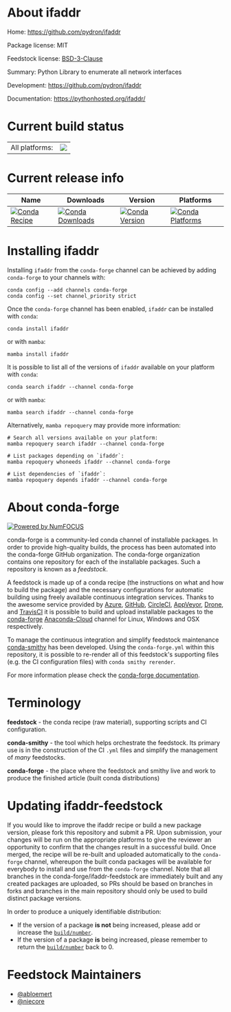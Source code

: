 About ifaddr
============

Home: https://github.com/pydron/ifaddr

Package license: MIT

Feedstock license: [BSD-3-Clause](https://github.com/conda-forge/ifaddr-feedstock/blob/main/LICENSE.txt)

Summary: Python Library to enumerate all network interfaces 

Development: https://github.com/pydron/ifaddr

Documentation: https://pythonhosted.org/ifaddr/

Current build status
====================


<table><tr><td>All platforms:</td>
    <td>
      <a href="https://dev.azure.com/conda-forge/feedstock-builds/_build/latest?definitionId=7755&branchName=main">
        <img src="https://dev.azure.com/conda-forge/feedstock-builds/_apis/build/status/ifaddr-feedstock?branchName=main">
      </a>
    </td>
  </tr>
</table>

Current release info
====================

| Name | Downloads | Version | Platforms |
| --- | --- | --- | --- |
| [![Conda Recipe](https://img.shields.io/badge/recipe-ifaddr-green.svg)](https://anaconda.org/conda-forge/ifaddr) | [![Conda Downloads](https://img.shields.io/conda/dn/conda-forge/ifaddr.svg)](https://anaconda.org/conda-forge/ifaddr) | [![Conda Version](https://img.shields.io/conda/vn/conda-forge/ifaddr.svg)](https://anaconda.org/conda-forge/ifaddr) | [![Conda Platforms](https://img.shields.io/conda/pn/conda-forge/ifaddr.svg)](https://anaconda.org/conda-forge/ifaddr) |

Installing ifaddr
=================

Installing `ifaddr` from the `conda-forge` channel can be achieved by adding `conda-forge` to your channels with:

```
conda config --add channels conda-forge
conda config --set channel_priority strict
```

Once the `conda-forge` channel has been enabled, `ifaddr` can be installed with `conda`:

```
conda install ifaddr
```

or with `mamba`:

```
mamba install ifaddr
```

It is possible to list all of the versions of `ifaddr` available on your platform with `conda`:

```
conda search ifaddr --channel conda-forge
```

or with `mamba`:

```
mamba search ifaddr --channel conda-forge
```

Alternatively, `mamba repoquery` may provide more information:

```
# Search all versions available on your platform:
mamba repoquery search ifaddr --channel conda-forge

# List packages depending on `ifaddr`:
mamba repoquery whoneeds ifaddr --channel conda-forge

# List dependencies of `ifaddr`:
mamba repoquery depends ifaddr --channel conda-forge
```


About conda-forge
=================

[![Powered by
NumFOCUS](https://img.shields.io/badge/powered%20by-NumFOCUS-orange.svg?style=flat&colorA=E1523D&colorB=007D8A)](https://numfocus.org)

conda-forge is a community-led conda channel of installable packages.
In order to provide high-quality builds, the process has been automated into the
conda-forge GitHub organization. The conda-forge organization contains one repository
for each of the installable packages. Such a repository is known as a *feedstock*.

A feedstock is made up of a conda recipe (the instructions on what and how to build
the package) and the necessary configurations for automatic building using freely
available continuous integration services. Thanks to the awesome service provided by
[Azure](https://azure.microsoft.com/en-us/services/devops/), [GitHub](https://github.com/),
[CircleCI](https://circleci.com/), [AppVeyor](https://www.appveyor.com/),
[Drone](https://cloud.drone.io/welcome), and [TravisCI](https://travis-ci.com/)
it is possible to build and upload installable packages to the
[conda-forge](https://anaconda.org/conda-forge) [Anaconda-Cloud](https://anaconda.org/)
channel for Linux, Windows and OSX respectively.

To manage the continuous integration and simplify feedstock maintenance
[conda-smithy](https://github.com/conda-forge/conda-smithy) has been developed.
Using the ``conda-forge.yml`` within this repository, it is possible to re-render all of
this feedstock's supporting files (e.g. the CI configuration files) with ``conda smithy rerender``.

For more information please check the [conda-forge documentation](https://conda-forge.org/docs/).

Terminology
===========

**feedstock** - the conda recipe (raw material), supporting scripts and CI configuration.

**conda-smithy** - the tool which helps orchestrate the feedstock.
                   Its primary use is in the construction of the CI ``.yml`` files
                   and simplify the management of *many* feedstocks.

**conda-forge** - the place where the feedstock and smithy live and work to
                  produce the finished article (built conda distributions)


Updating ifaddr-feedstock
=========================

If you would like to improve the ifaddr recipe or build a new
package version, please fork this repository and submit a PR. Upon submission,
your changes will be run on the appropriate platforms to give the reviewer an
opportunity to confirm that the changes result in a successful build. Once
merged, the recipe will be re-built and uploaded automatically to the
`conda-forge` channel, whereupon the built conda packages will be available for
everybody to install and use from the `conda-forge` channel.
Note that all branches in the conda-forge/ifaddr-feedstock are
immediately built and any created packages are uploaded, so PRs should be based
on branches in forks and branches in the main repository should only be used to
build distinct package versions.

In order to produce a uniquely identifiable distribution:
 * If the version of a package **is not** being increased, please add or increase
   the [``build/number``](https://docs.conda.io/projects/conda-build/en/latest/resources/define-metadata.html#build-number-and-string).
 * If the version of a package **is** being increased, please remember to return
   the [``build/number``](https://docs.conda.io/projects/conda-build/en/latest/resources/define-metadata.html#build-number-and-string)
   back to 0.

Feedstock Maintainers
=====================

* [@abloemert](https://github.com/abloemert/)
* [@niecore](https://github.com/niecore/)

